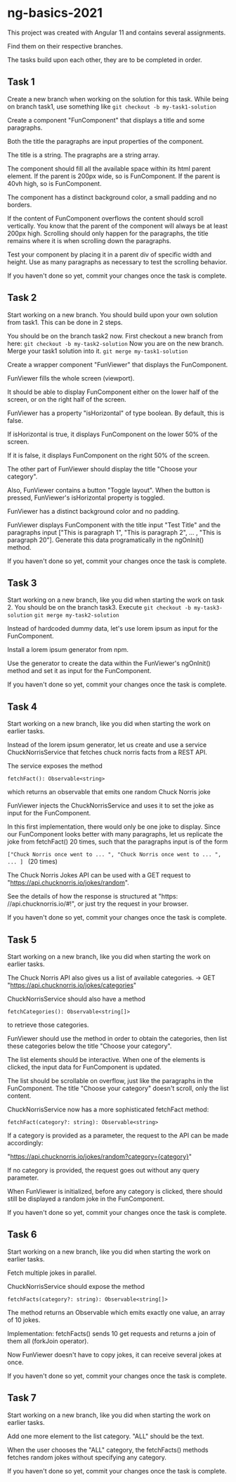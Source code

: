 # ng-basics-2021

This project was created with Angular 11 and contains several assignments.

Find them on their respective branches.

The tasks build upon each other, they are to be completed in order.
## Task 1

Create a new branch when working on the solution for this task. 
While being on branch task1, use something like
`git checkout -b my-task1-solution`

Create a component "FunComponent" that displays a title and some paragraphs.

Both the title the paragraphs are input properties of the component.

The title is a string. The pragraphs are a string array.

The component should fill all the available space within its html parent element. If the parent is 200px wide, so is FunComponent. If the parent is 40vh high, so is FunComponent.

The component has a distinct background color, a small padding and no borders.

If the content of FunComponent overflows the content should scroll vertically. You know that the parent of the component will always be at least 200px high. Scrolling should only happen for the paragraphs, the title remains where it is when scrolling down the paragraphs.

Test your component by placing it in a parent div of specific width and height. Use as many paragraphs as necessary to test the scrolling behavior.

If you haven't done so yet, commit your changes once the task is complete.

## Task 2

Start working on a new branch. You should build upon your own solution from task1. This can be done in 2 steps.

You should be on the branch task2 now.
First checkout a new branch from here:
`git checkout -b my-task2-solution`
Now you are on the new branch. Merge your task1 solution into it.
`git merge my-task1-solution`

Create a wrapper component "FunViewer" that displays the FunComponent.

FunViewer fills the whole screen (viewport).

It should be able to display FunComponent either on the lower half of the screen, or on the right half of the screen.

FunViewer has a property "isHorizontal" of type boolean. By default, this is false.

If isHorizontal is true, it displays FunComponent on the lower 50% of the screen.

If it is false, it displays FunComponent on the right 50% of the screen.

The other part of FunViewer should display the title "Choose your category".

Also, FunViewer contains a button "Toggle layout". When the button is pressed, FunViewer's isHorizontal property is toggled.

FunViewer has a distinct background color and no padding.

FunViewer displays FunComponent with the title input "Test Title" and the paragraphs input ["This is paragraph 1", "This is paragraph 2", ... , "This is paragraph 20"]. Generate this data programatically in the ngOnInit() method.

If you haven't done so yet, commit your changes once the task is complete.

## Task 3

Start working on a new branch, like you did when starting the work on task 2.
You should be on the branch task3. Execute
`git checkout -b my-task3-solution`
`git merge my-task2-solution`

Instead of hardcoded dummy data, let's use lorem ipsum as input for the FunComponent.

Install a lorem ipsum generator from npm.

Use the generator to create the data within the FunViewer's ngOnInit() method and set it as input for the FunComponent.

If you haven't done so yet, commit your changes once the task is complete.

## Task 4

Start working on a new branch, like you did when starting the work on earlier tasks.

Instead of the lorem ipsum generator, let us create and use a service ChuckNorrisService that fetches chuck norris facts from a REST API. 

The service exposes the method

`fetchFact(): Observable<string>`

which returns an observable that emits one random Chuck Norris joke

FunViewer injects the ChuckNorrisService and uses it to set the joke as input for the FunComponent.

In this first implementation, there would only be one joke to display. Since our FunComponent looks better with many paragraphs, let us replicate the joke from fetchFact() 20 times, such that the paragraphs input is of the form 

`["Chuck Norris once went to ... ", "Chuck Norris once went to ... ", ... ] ` (20 times)

The Chuck Norris Jokes API can be used with a GET request to "https://api.chucknorris.io/jokes/random". 

See the details of how the response is structured at "https:  //api.chucknorris.io/#!", or just try the request in your browser.

If you haven't done so yet, commit your changes once the task is complete.

## Task 5

Start working on a new branch, like you did when starting the work on earlier tasks.

The Chuck Norris API also gives us a list of available categories. -> GET "https://api.chucknorris.io/jokes/categories"

ChuckNorrisService should also have a method 

`fetchCategories(): Observable<string[]>`

to retrieve those categories.

FunViewer should use the method in order to obtain the categories, then list these categories below the title "Choose your category".

The list elements should be interactive. When one of the elements is clicked, the input data for FunComponent is updated.

The list should be scrollable on overflow, just like the paragraphs in the FunComponent. The title "Choose your category" doesn't scroll, only the list content.


ChuckNorrisService now has a more sophisticated fetchFact method:

`fetchFact(category?: string): Observable<string>`

If a category is provided as a parameter, the request to the API can be made accordingly:

"https://api.chucknorris.io/jokes/random?category={category}"

If no category is provided, the request goes out without any query parameter.

When FunViewer is initialized, before any category is clicked, there should still be displayed a random joke in the FunComponent.

If you haven't done so yet, commit your changes once the task is complete.

## Task 6

Start working on a new branch, like you did when starting the work on earlier tasks.

Fetch multiple jokes in parallel.

ChuckNorrisService should expose the method

`fetchFacts(category?: string): Observable<string[]>`

The method returns an Observable which emits exactly one value, an array of 10 jokes. 

Implementation: fetchFacts() sends 10 get requests and returns a join of them all (forkJoin operator).

Now FunViewer doesn't have to copy jokes, it can receive several jokes at once.

If you haven't done so yet, commit your changes once the task is complete.


## Task 7

Start working on a new branch, like you did when starting the work on earlier tasks.

Add one more element to the list category. "ALL" should be the text. 

When the user chooses the "ALL" category, the fetchFacts() methods fetches random jokes without specifying any category.

If you haven't done so yet, commit your changes once the task is complete.

